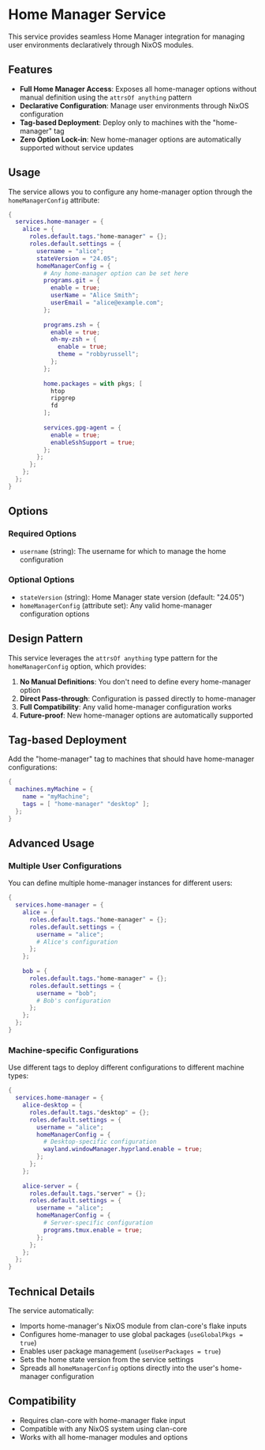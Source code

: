 # Home Manager Service

This service provides seamless Home Manager integration for managing user environments declaratively through NixOS modules.

## Features

- **Full Home Manager Access**: Exposes all home-manager options without manual definition using the `attrsOf anything` pattern
- **Declarative Configuration**: Manage user environments through NixOS configuration
- **Tag-based Deployment**: Deploy only to machines with the "home-manager" tag
- **Zero Option Lock-in**: New home-manager options are automatically supported without service updates

## Usage

The service allows you to configure any home-manager option through the `homeManagerConfig` attribute:

```nix
{
  services.home-manager = {
    alice = {
      roles.default.tags."home-manager" = {};
      roles.default.settings = {
        username = "alice";
        stateVersion = "24.05";
        homeManagerConfig = {
          # Any home-manager option can be set here
          programs.git = {
            enable = true;
            userName = "Alice Smith";
            userEmail = "alice@example.com";
          };
          
          programs.zsh = {
            enable = true;
            oh-my-zsh = {
              enable = true;
              theme = "robbyrussell";
            };
          };
          
          home.packages = with pkgs; [
            htop
            ripgrep
            fd
          ];
          
          services.gpg-agent = {
            enable = true;
            enableSshSupport = true;
          };
        };
      };
    };
  };
}
```

## Options

### Required Options

- `username` (string): The username for which to manage the home configuration

### Optional Options

- `stateVersion` (string): Home Manager state version (default: "24.05")
- `homeManagerConfig` (attribute set): Any valid home-manager configuration options

## Design Pattern

This service leverages the `attrsOf anything` type pattern for the `homeManagerConfig` option, which provides:

1. **No Manual Definitions**: You don't need to define every home-manager option
2. **Direct Pass-through**: Configuration is passed directly to home-manager
3. **Full Compatibility**: Any valid home-manager configuration works
4. **Future-proof**: New home-manager options are automatically supported

## Tag-based Deployment

Add the "home-manager" tag to machines that should have home-manager configurations:

```nix
{
  machines.myMachine = {
    name = "myMachine";
    tags = [ "home-manager" "desktop" ];
  };
}
```

## Advanced Usage

### Multiple User Configurations

You can define multiple home-manager instances for different users:

```nix
{
  services.home-manager = {
    alice = {
      roles.default.tags."home-manager" = {};
      roles.default.settings = {
        username = "alice";
        # Alice's configuration
      };
    };
    
    bob = {
      roles.default.tags."home-manager" = {};
      roles.default.settings = {
        username = "bob";
        # Bob's configuration
      };
    };
  };
}
```

### Machine-specific Configurations

Use different tags to deploy different configurations to different machine types:

```nix
{
  services.home-manager = {
    alice-desktop = {
      roles.default.tags."desktop" = {};
      roles.default.settings = {
        username = "alice";
        homeManagerConfig = {
          # Desktop-specific configuration
          wayland.windowManager.hyprland.enable = true;
        };
      };
    };
    
    alice-server = {
      roles.default.tags."server" = {};
      roles.default.settings = {
        username = "alice";
        homeManagerConfig = {
          # Server-specific configuration
          programs.tmux.enable = true;
        };
      };
    };
  };
}
```

## Technical Details

The service automatically:
- Imports home-manager's NixOS module from clan-core's flake inputs
- Configures home-manager to use global packages (`useGlobalPkgs = true`)
- Enables user package management (`useUserPackages = true`)
- Sets the home state version from the service settings
- Spreads all `homeManagerConfig` options directly into the user's home-manager configuration

## Compatibility

- Requires clan-core with home-manager flake input
- Compatible with any NixOS system using clan-core
- Works with all home-manager modules and options